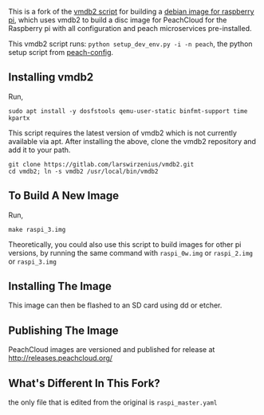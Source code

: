 This is a fork of the [vmdb2 script](https://salsa.debian.org/raspi-team/image-specs/-/tree/master) for building a [debian image for raspberry pi](https://wiki.debian.org/RaspberryPi),
which uses vmdb2 to build  a disc image for PeachCloud
for the Raspberry pi with all configuration and peach microservices pre-installed.

This vmdb2 script runs:
`python setup_dev_env.py -i -n peach`,
the python setup script from [peach-config](https://github.com/peachcloud/peach-config).

## Installing vmdb2

Run,
```shell
sudo apt install -y dosfstools qemu-user-static binfmt-support time kpartx
```

This script requires the latest version of vmdb2 which is not currently available via apt. 
After installing the above, clone the vmdb2 repository and add it to your path. 
```shell
git clone https://gitlab.com/larswirzenius/vmdb2.git
cd vmdb2; ln -s vmdb2 /usr/local/bin/vmdb2
```


## To Build A New Image

Run,
```shell
make raspi_3.img
```

Theoretically, you could also use this script to build images for other pi versions, 
by running the same command with `raspi_0w.img` or `raspi_2.img` or `raspi_3.img`


## Installing The Image

This image can then be flashed to an SD card using dd or etcher. 


## Publishing The Image

PeachCloud images are versioned and published for release at http://releases.peachcloud.org/

## What's Different In This Fork?

the only file that is edited from the original is ```raspi_master.yaml```